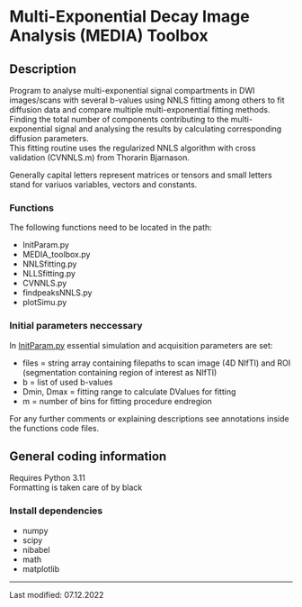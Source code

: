 ﻿# Multi-Exponential Decay Image Analysis (MEDIA) Toolbox

## Description

Program to analyse multi-exponential signal compartments in DWI images/scans with several b-values using NNLS fitting among others to fit diffusion data and compare multiple multi-exponential fitting methods. Finding the total number of components contributing to the multi-exponential signal and analysing the results by calculating corresponding diffusion parameters.\
This fitting routine uses the regularized NNLS algorithm with cross validation (CVNNLS.m) from Thorarin Bjarnason.

Generally capital letters represent matrices or tensors and small letters stand for variuos variables, vectors and constants.

### Functions
The following functions need to be located in the path:
* InitParam.py
* MEDIA_toolbox.py
* NNLSfitting.py
* NLLSfitting.py
* CVNNLS.py
* findpeaksNNLS.py
* plotSimu.py

### Initial parameters neccessary
In [InitParam.py](InitParam.py) essential simulation and acquisition parameters are set:
* files      = string array containing filepaths to scan image (4D NIfTI) and ROI (segmentation containing region of interest as NIfTI)
* b          = list of used b-values
* Dmin, Dmax = fitting range to calculate DValues for fitting 
* m          = number of bins for fitting procedure endregion

For any further comments or explaining descriptions see annotations
inside the functions code files.

## General coding information
Requires Python 3.11\
Formatting is taken care of by black

### Install dependencies

* numpy
* scipy
* nibabel
* math
* matplotlib

---
Last modified: 07.12.2022
